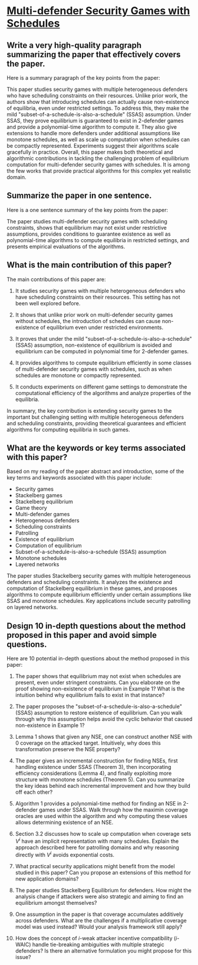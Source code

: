 # [Multi-defender Security Games with Schedules](https://arxiv.org/abs/2311.16392)

## Write a very high-quality paragraph summarizing the paper that effectively covers the paper.

 Here is a summary paragraph of the key points from the paper:

This paper studies security games with multiple heterogeneous defenders who have scheduling constraints on their resources. Unlike prior work, the authors show that introducing schedules can actually cause non-existence of equilibria, even under restricted settings. To address this, they make the mild "subset-of-a-schedule-is-also-a-schedule" (SSAS) assumption. Under SSAS, they prove equilibrium is guaranteed to exist in 2-defender games and provide a polynomial-time algorithm to compute it. They also give extensions to handle more defenders under additional assumptions like monotone schedules, as well as scale up computation when schedules can be compactly represented. Experiments suggest their algorithms scale gracefully in practice. Overall, this paper makes both theoretical and algorithmic contributions in tackling the challenging problem of equilibrium computation for multi-defender security games with schedules. It is among the few works that provide practical algorithms for this complex yet realistic domain.


## Summarize the paper in one sentence.

 Here is a one sentence summary of the key points from the paper:

The paper studies multi-defender security games with scheduling constraints, shows that equilibrium may not exist under restrictive assumptions, provides conditions to guarantee existence as well as polynomial-time algorithms to compute equilibria in restricted settings, and presents empirical evaluations of the algorithms.


## What is the main contribution of this paper?

 The main contributions of this paper are:

1) It studies security games with multiple heterogeneous defenders who have scheduling constraints on their resources. This setting has not been well explored before. 

2) It shows that unlike prior work on multi-defender security games without schedules, the introduction of schedules can cause non-existence of equilibrium even under restricted environments.

3) It proves that under the mild "subset-of-a-schedule-is-also-a-schedule" (SSAS) assumption, non-existence of equilibrium is avoided and equilibrium can be computed in polynomial time for 2-defender games.

4) It provides algorithms to compute equilibrium efficiently in some classes of multi-defender security games with schedules, such as when schedules are monotone or compactly represented. 

5) It conducts experiments on different game settings to demonstrate the computational efficiency of the algorithms and analyze properties of the equilibria.

In summary, the key contribution is extending security games to the important but challenging setting with multiple heterogeneous defenders and scheduling constraints, providing theoretical guarantees and efficient algorithms for computing equilibria in such games.


## What are the keywords or key terms associated with this paper?

 Based on my reading of the paper abstract and introduction, some of the key terms and keywords associated with this paper include:

- Security games
- Stackelberg games
- Stackelberg equilibrium 
- Game theory
- Multi-defender games
- Heterogeneous defenders
- Scheduling constraints
- Patrolling
- Existence of equilibrium
- Computation of equilibrium
- Subset-of-a-schedule-is-also-a-schedule (SSAS) assumption
- Monotone schedules
- Layered networks

The paper studies Stackelberg security games with multiple heterogeneous defenders and scheduling constraints. It analyzes the existence and computation of Stackelberg equilibrium in these games, and proposes algorithms to compute equilibrium efficiently under certain assumptions like SSAS and monotone schedules. Key applications include security patrolling on layered networks.


## Design 10 in-depth questions about the method proposed in this paper and avoid simple questions.

 Here are 10 potential in-depth questions about the method proposed in this paper:

1) The paper shows that equilibrium may not exist when schedules are present, even under stringent constraints. Can you elaborate on the proof showing non-existence of equilibrium in Example 1? What is the intuition behind why equilibrium fails to exist in that instance?

2) The paper proposes the "subset-of-a-schedule-is-also-a-schedule" (SSAS) assumption to restore existence of equilibrium. Can you walk through why this assumption helps avoid the cyclic behavior that caused non-existence in Example 1? 

3) Lemma 1 shows that given any NSE, one can construct another NSE with 0 coverage on the attacked target. Intuitively, why does this transformation preserve the NSE property?

4) The paper gives an incremental construction for finding NSEs, first handling existence under SSAS (Theorem 3), then incorporating efficiency considerations (Lemma 4), and finally exploiting more structure with monotone schedules (Theorem 5). Can you summarize the key ideas behind each incremental improvement and how they build off each other?

5) Algorithm 1 provides a polynomial-time method for finding an NSE in 2-defender games under SSAS. Walk through how the maximin coverage oracles are used within the algorithm and why computing these values allows determining existence of an NSE.  

6) Section 3.2 discusses how to scale up computation when coverage sets $V^i$ have an implicit representation with many schedules. Explain the approach described here for patrolling domains and why reasoning directly with $V^i$ avoids exponential costs.

7) What practical security applications might benefit from the model studied in this paper? Can you propose an extensions of this method for new application domains?

8) The paper studies Stackelberg Equilibrium for defenders. How might the analysis change if attackers were also strategic and aiming to find an equilibrium amongst themselves? 

9) One assumption in the paper is that coverage accumulates additively across defenders. What are the challenges if a multiplicative coverage model was used instead? Would your analysis framework still apply?

10) How does the concept of $i$-weak attacker incentive compatibility ($i$-WAIC) handle tie-breaking ambiguities with multiple strategic defenders? Is there an alternative formulation you might propose for this issue?
